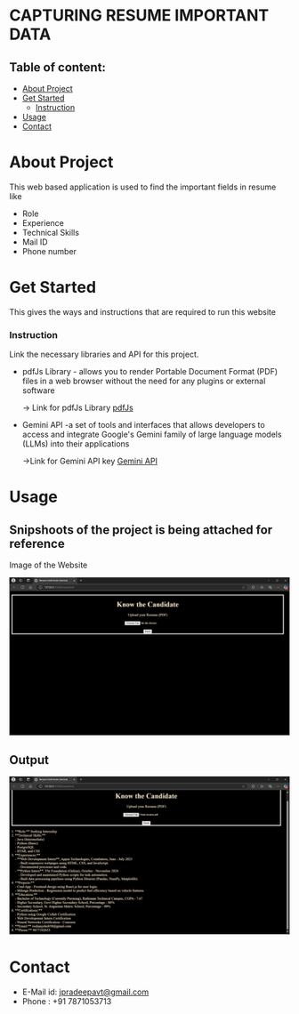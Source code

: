 # CAPTURING RESUME IMPORTANT DATA



**Table of content:**
-
 - [About Project](#item-one)
 - [Get Started](#item-two)
    - [Instruction](#item-two-one)
 - [Usage](#item-three)
 - [Contact](#item-four)

 
 <!-- headings -->
 <a id="item-one"></a>
 # About Project
This web based application is used to find the important fields in resume like
 - Role
 - Experience
 - Technical Skills
 - Mail ID
 - Phone number
 
 <a id="item-two"></a>
 # Get Started
  This gives the ways and instructions that are required to run this website 
  
  <a id="item-two-one"></a>
  ### Instruction

  Link the necessary libraries and API for this project. 
  -  pdfJs Library - allows you to render Portable Document Format (PDF) files in a web browser without the need for any plugins or external software

        -> Link for pdfJs Library [pdfJs](https://mozilla.github.io/pdf.js/)
- Gemini API -a set of tools and interfaces that allows developers to access and integrate Google's Gemini family of large language models (LLMs) into their applications

    ->Link for Gemini API key [Gemini API](https://ai.google.dev/api?lang=node) 

  
 <a id="item-three"></a>
 # Usage

 Snipshoots of the project is being attached for reference
 -

 Image of the Website

 ![Website](website.png)

Output 
-

![Output](outpur.png)

<a id="item-four"></a>

# Contact

- E-Mail id: jpradeepavt@gmail.com
- Phone    : +91 7871053713

